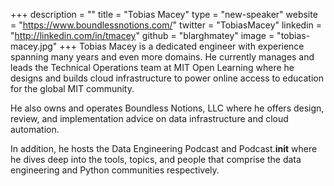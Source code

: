 +++
description = ""
title = "Tobias Macey"
type = "new-speaker"
website = "https://www.boundlessnotions.com/"
twitter = "TobiasMacey"
linkedin = "http://linkedin.com/in/tmacey"
github = "blarghmatey"
image = "tobias-macey.jpg"
+++
Tobias Macey is a dedicated engineer with experience spanning many years and even more domains. He currently manages and leads the Technical Operations team at MIT Open Learning where he designs and builds cloud infrastructure to power online access to education for the global MIT community.

He also owns and operates Boundless Notions, LLC where he offers design, review, and implementation advice on data infrastructure and cloud automation.

In addition, he hosts the Data Engineering Podcast and Podcast.__init__ where he dives deep into the tools, topics, and people that comprise the data engineering and Python communities respectively.